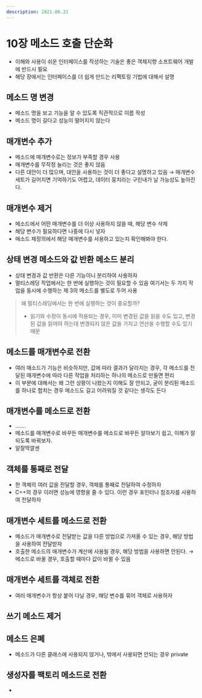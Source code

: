 ```yaml
---
description: 2021.06.21
---
```


# 10장 메소드 호출 단순화

* 이해와 사용이 쉬운 인터페이스를 작성하는 기술은 좋은 객체지향 소프트웨어 개발에 반드시 필요
* 해당 장에서는 인터페이스를 더 쉽게 만드는 리팩토링 기법에 대해서 설명

## 메소드 명 변경

* 메소드 명을 보고 기능을 알 수 있도록 직관적으로 이름 작성
* 메소드 명이 길다고 성능이 떨어지지 않는다

## 매개변수 추가

* 메소드에 매개변수로는 정보가 부족할 경우 사용
* 매개변수를 무작정 늘리는 것은 좋지 않음
* 다른 대안이 더 많으며, 대안을 사용하는 것이 더 좋다고 설명하고 있음 → 매개변수 세트가 길어지면 기억하기도 어렵고, 데이터 뭉치라는 구린내가 날 가능성도 높아진다.

## 매개변수 제거

* 메소드에서 어떤 매개변수를 더 이상 사용하지 않을 때, 해당 변수 삭제
* 해당 변수가 필요하다면 나중에 다시 넣자
* 매소드 재정의에서 해당 매개변수를 사용하고 있는지 확인해봐야 한다.

## 상태 변경 메소드와 값 반환 메소드 분리

* 상태 변경과 값 반환은 다른 기능이니 분리하여 사용하자
* 멀티스레딩 작업에서는 한 번에 실행하는 것이 필요할 수 있음 여기서는 두 가지 작업을 동시에 수행하는 제 3의 메소드를 별도로 두어 사용

> 왜 멀티스레딩에서는 한 번에 실행하는 것이 중요할까?
>
> * 읽기와 수정이 동시에 적용되는 경우,  이미 변경된 값을 읽을 수도 있고,  변경된 값을 읽어야 하는데 변경되지 않은 값을 가지고 연산을 수행할 수도 있기 때문

## 메소드를 매개변수로 전환

* 여러 매소드가 기능은 비슷하지만,  값에 따라 결과가 달라지는 경우,  각 메소드를 전달된 매개변수에 따라 다른 작업을 처리하는 하나의 메소드로 만들면 편리 
* 이 부분에 대해서는 왜 그런 상황이 나왔는지 이해도 잘 안되고, 굳이 분리된 메소드를 하나로 합치는 경우 메소드도 길고 어려워질 것 같다는 생각도 든다

## 매개변수를 메소드로 전환

* .......
* 메소드를 매개변수로 바꾸든 매개변수를 메소드로 바꾸든 알아보기 쉽고,  이해가 잘 되도록 바꿔보자.
* 알잘딱깔센

## 객체를 통째로 전달

* 한 객체의 여러 값을 전달할 경우, 객체를 통째로 전달하여 수정하자
* C++의 경우 이러면 성능에 영향을 줄 수 있다. 이런 경우 포인터나 참조자를 사용하여 전달하자

## 매개변수 세트를 메소드로 전환

* 메소드가 매개변수로 전달받는 값을 다른 방법으로 가져올 수 있는 경우,  해당 방법을 사용하여 전달받자 
* 호출한 메소드의 매개변수가 계산에 사용될 경우, 해당 방법을 사용하면 안된다. → 메소드로 바꿀 경우, 호출할 때마다 값이 바뀔 수 있음

## 매개변수 세트를 객체로 전환

* 여러 매개변수가 항상 붙어 다닐 경우, 해당 변수를 묶어 객체로 사용하자

## 쓰기 메소드 제거

## 메소드 은폐

* 메소드가 다른 클래스에 사용되지 않거나, 밖에서 사용되면 안되는 경우 private

## 생성자를 팩토리 메소드로 전환

* 

